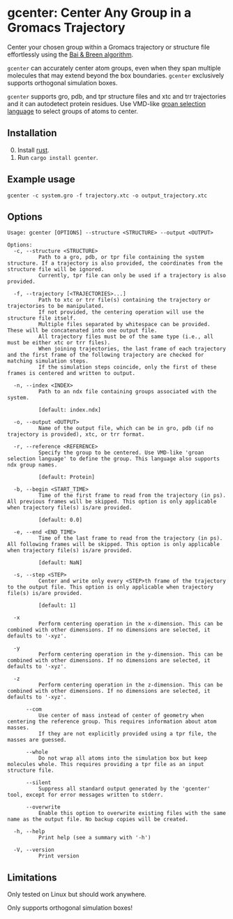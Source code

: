 # gcenter: Center Any Group in a Gromacs Trajectory 

Center your chosen group within a Gromacs trajectory or structure file effortlessly using the [Bai & Breen algorithm](https://doi.org/10.1080/2151237X.2008.10129266).

`gcenter` can accurately center atom groups, even when they span multiple molecules that may extend beyond the box boundaries. `gcenter` exclusively supports orthogonal simulation boxes.

`gcenter` supports gro, pdb, and tpr structure files and xtc and trr trajectories and it can autodetect protein residues. Use VMD-like [groan selection language](https://docs.rs/groan_rs/latest/groan_rs/#groan-selection-language) to select groups of atoms to center.

## Installation

0) Install [rust](https://www.rust-lang.org/tools/install).
1) Run `cargo install gcenter`.

## Example usage

```
gcenter -c system.gro -f trajectory.xtc -o output_trajectory.xtc
```

## Options

```text
Usage: gcenter [OPTIONS] --structure <STRUCTURE> --output <OUTPUT>

Options:
  -c, --structure <STRUCTURE>
          Path to a gro, pdb, or tpr file containing the system structure. If a trajectory is also provided, the coordinates from the structure file will be ignored.
          Currently, tpr file can only be used if a trajectory is also provided.

  -f, --trajectory [<TRAJECTORIES>...]
          Path to xtc or trr file(s) containing the trajectory or trajectories to be manipulated. 
          If not provided, the centering operation will use the structure file itself.
          Multiple files separated by whitespace can be provided. These will be concatenated into one output file.
          All trajectory files must be of the same type (i.e., all must be either xtc or trr files).
          When joining trajectories, the last frame of each trajectory and the first frame of the following trajectory are checked for matching simulation steps. 
          If the simulation steps coincide, only the first of these frames is centered and written to output.

  -n, --index <INDEX>
          Path to an ndx file containing groups associated with the system.
          
          [default: index.ndx]

  -o, --output <OUTPUT>
          Name of the output file, which can be in gro, pdb (if no trajectory is provided), xtc, or trr format.

  -r, --reference <REFERENCE>
          Specify the group to be centered. Use VMD-like 'groan selection language' to define the group. This language also supports ndx group names.
          
          [default: Protein]

  -b, --begin <START_TIME>
          Time of the first frame to read from the trajectory (in ps). All previous frames will be skipped. This option is only applicable when trajectory file(s) is/are provided.
          
          [default: 0.0]

  -e, --end <END_TIME>
          Time of the last frame to read from the trajectory (in ps). All following frames will be skipped. This option is only applicable when trajectory file(s) is/are provided.
          
          [default: NaN]

  -s, --step <STEP>
          Center and write only every <STEP>th frame of the trajectory to the output file. This option is only applicable when trajectory file(s) is/are provided.
          
          [default: 1]

  -x
          Perform centering operation in the x-dimension. This can be combined with other dimensions. If no dimensions are selected, it defaults to '-xyz'.

  -y
          Perform centering operation in the y-dimension. This can be combined with other dimensions. If no dimensions are selected, it defaults to '-xyz'.

  -z
          Perform centering operation in the z-dimension. This can be combined with other dimensions. If no dimensions are selected, it defaults to '-xyz'.

      --com
          Use center of mass instead of center of geometry when centering the reference group. This requires information about atom masses. 
          If they are not explicitly provided using a tpr file, the masses are guessed.

      --whole
          Do not wrap all atoms into the simulation box but keep molecules whole. This requires providing a tpr file as an input structure file.

      --silent
          Suppress all standard output generated by the 'gcenter' tool, except for error messages written to stderr.

      --overwrite
          Enable this option to overwrite existing files with the same name as the output file. No backup copies will be created.

  -h, --help
          Print help (see a summary with '-h')

  -V, --version
          Print version
```

## Limitations

Only tested on Linux but should work anywhere.

Only supports orthogonal simulation boxes!